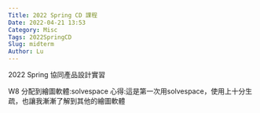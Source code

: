 ```yaml
---
Title: 2022 Spring CD 課程
Date: 2022-04-21 13:53
Category: Misc
Tags: 2022SpringCD
Slug: midterm
Author: Lu
---
```


2022 Spring 協同產品設計實習

<!-- PELICAN_END_SUMMARY -->

W8
分配到繪圖軟體:solvespace
心得:這是第一次用solvespace，使用上十分生疏，也讓我漸漸了解到其他的繪圖軟體

